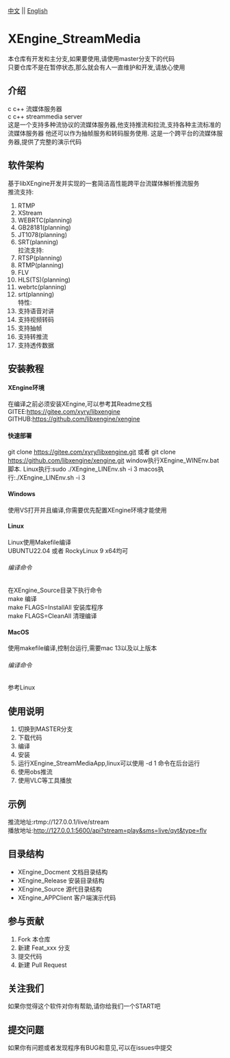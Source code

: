 [中文](README.md) ||  [English](README.en.md)  
# XEngine_StreamMedia
本仓库有开发和主分支,如果要使用,请使用master分支下的代码  
只要仓库不是在暂停状态,那么就会有人一直维护和开发,请放心使用  

## 介绍
c c++ 流媒体服务器  
c c++ streammedia server  
这是一个支持多种流协议的流媒体服务器,他支持推流和拉流,支持各种主流标准的流媒体服务器
他还可以作为抽帧服务和转码服务使用.
这是一个跨平台的流媒体服务器,提供了完整的演示代码   

## 软件架构
基于libXEngine开发并实现的一套简洁高性能跨平台流媒体解析推流服务  
推流支持:
1. RTMP
2. XStream 
3. WEBRTC(planning)
4. GB28181(planning)
5. JT1078(planning)
6. SRT(planning)  
拉流支持:
1. RTSP(planning)
2. RTMP(planning)
3. FLV
4. HLS(TS)(planning)
5. webrtc(planning)
6. srt(planning)  
特性:  
1. 支持语音对讲
2. 支持视频转码
3. 支持抽帧
4. 支持转推流
5. 支持透传数据

## 安装教程

#### XEngine环境
在编译之前必须安装XEngine,可以参考其Readme文档  
GITEE:https://gitee.com/xyry/libxengine  
GITHUB:https://github.com/libxengine/xengine  

#### 快速部署
git clone https://gitee.com/xyry/libxengine.git 或者 git clone https://github.com/libxengine/xengine.git
window执行XEngine_WINEnv.bat 脚本.
Linux执行:sudo ./XEngine_LINEnv.sh -i 3
macos执行:./XEngine_LINEnv.sh -i 3

#### Windows
使用VS打开并且编译,你需要优先配置XEngine环境才能使用

#### Linux
Linux使用Makefile编译  
UBUNTU22.04 或者 RockyLinux 9 x64均可  

###### 编译命令
在XEngine_Source目录下执行命令  
make 编译  
make FLAGS=InstallAll 安装库程序  
make FLAGS=CleanAll 清理编译  

#### MacOS
使用makefile编译,控制台运行,需要mac 13以及以上版本

###### 编译命令
参考Linux

## 使用说明

1.  切换到MASTER分支
2.  下载代码
3.  编译
4.  安装
5.  运行XEngine_StreamMediaApp,linux可以使用 -d 1 命令在后台运行
7.  使用obs推流
8.  使用VLC等工具播放

## 示例
推流地址:rtmp://127.0.0.1/live/stream  
播放地址:http://127.0.0.1:5600/api?stream=play&sms=live/qyt&type=flv

## 目录结构
- XEngine_Docment 文档目录结构
- XEngine_Release 安装目录结构
- XEngine_Source 源代目录结构
- XEngine_APPClient 客户端演示代码

## 参与贡献

1.  Fork 本仓库
2.  新建 Feat_xxx 分支
3.  提交代码
4.  新建 Pull Request

## 关注我们
如果你觉得这个软件对你有帮助,请你给我们一个START吧

## 提交问题
如果你有问题或者发现程序有BUG和意见,可以在issues中提交